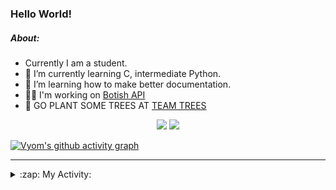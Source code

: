 ### Hello World!

##### About:
- Currently I am a student.
- 🌱 I’m currently learning C, intermediate Python.
- 🌱 I’m learning how to make better documentation.
- 👨‍💻 I'm working on [Botish API](https://github.com/Vyvy-vi/api)
- 🌱 GO PLANT SOME TREES AT [TEAM TREES](https://teamtrees.org/)

<p align="center">
  <a href="https://twitter.com/Vyvy_viM"><img target="_blank" src="https://img.shields.io/badge/twitter%20@Vyvy_viM-0D95E8?style=for-the-badge&logo=twitter&logoColor=white"/></a> 
  <a href="https://vyvy-vi.github.io/portfolio"><img target="_blank" src="https://img.shields.io/badge/-I_love_open_source-green?style=for-the-badge&logo=github&logoColor=black"/></a> 
</p>

[![Vyom's github activity graph](https://activity-graph.herokuapp.com/graph?username=Vyvy-vi)](https://github.com/ashutosh00710/github-readme-activity-graph)

---
<details>
  <summary>:zap: My Activity:</summary>
  
<!--START_SECTION:waka-->
![Code Time](http://img.shields.io/badge/Code%20Time-588%20hrs%2019%20mins-blue)

**I'm a Night 🦉** 

```text
🌞 Morning    43 commits     ██░░░░░░░░░░░░░░░░░░░░░░░   8.51% 
🌆 Daytime    122 commits    ██████░░░░░░░░░░░░░░░░░░░   24.16% 
🌃 Evening    156 commits    ███████░░░░░░░░░░░░░░░░░░   30.89% 
🌙 Night      184 commits    █████████░░░░░░░░░░░░░░░░   36.44%

```
📅 **I'm Most Productive on Sunday** 

```text
Monday       51 commits     ██░░░░░░░░░░░░░░░░░░░░░░░   10.1% 
Tuesday      80 commits     ████░░░░░░░░░░░░░░░░░░░░░   15.84% 
Wednesday    71 commits     ███░░░░░░░░░░░░░░░░░░░░░░   14.06% 
Thursday     67 commits     ███░░░░░░░░░░░░░░░░░░░░░░   13.27% 
Friday       48 commits     ██░░░░░░░░░░░░░░░░░░░░░░░   9.5% 
Saturday     56 commits     ██░░░░░░░░░░░░░░░░░░░░░░░   11.09% 
Sunday       132 commits    ██████░░░░░░░░░░░░░░░░░░░   26.14%

```


📊 **This Week I Spent My Time On** 

```text
🔥 Editors: 
Vim                      6 hrs 23 mins       █████████████░░░░░░░░░░░░   55.35% 
VS Code                  5 hrs 9 mins        ███████████░░░░░░░░░░░░░░   44.65%

🐱‍💻 Projects: 
Unknown Project          7 hrs 19 mins       ███████████████░░░░░░░░░░   62.79% 
discord-bot              3 hrs 38 mins       ███████░░░░░░░░░░░░░░░░░░   31.13% 
dev-hearts               18 mins             ░░░░░░░░░░░░░░░░░░░░░░░░░   2.63% 
portfolio                14 mins             ░░░░░░░░░░░░░░░░░░░░░░░░░   2.1% 
praise_backend_js        7 mins              ░░░░░░░░░░░░░░░░░░░░░░░░░   1.02%

```


 Last Updated on 04/02/2022 12:16:00 UTC
<!--END_SECTION:waka-->
</details>
